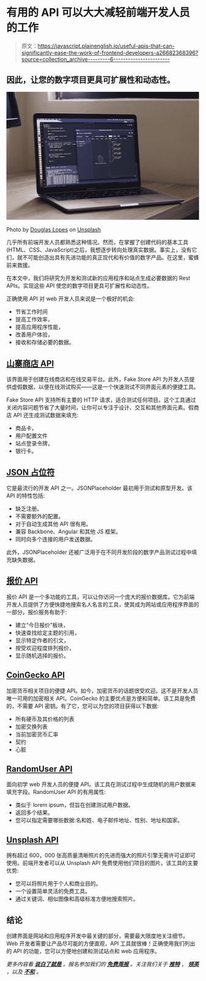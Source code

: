 # 有用的 API 可以大大减轻前端开发人员的工作

> 原文：<https://javascript.plainenglish.io/useful-apis-that-can-significantly-ease-the-work-of-frontend-developers-a26682368396?source=collection_archive---------6----------------------->

## 因此，让您的数字项目更具可扩展性和动态性。

![](img/32e3ee08d81c8ab9aae8c8cde80b641a.png)

Photo by [Douglas Lopes](https://unsplash.com/@douglasamarelo?utm_source=medium&utm_medium=referral) on [Unsplash](https://unsplash.com?utm_source=medium&utm_medium=referral)

几乎所有前端开发人员都熟悉这种情况。然而，在掌握了创建代码的基本工具(HTML、CSS、JavaScript)之后，我想逐步转向处理真实数据。事实上，没有它们，就不可能创造出具有先进功能的真正现代和有价值的数字产品。在这里，蜜蜂前来救援。

在本文中，我们将研究为开发和测试新的应用程序和站点生成必要数据的 Rest APIs。实现这些 API 使您的数字项目更具可扩展性和动态性。

正确使用 API 对 web 开发人员来说是一个极好的机会:

*   节省工作时间
*   提高工作效率，
*   提高应用程序性能，
*   改善用户体验，
*   接收和存储必要的数据。

## [山寨商店 API](https://fakestoreapi.com/)

该界面用于创建在线商店和在线交易平台。此外，Fake Store API 为开发人员提供虚假数据，以便在线测试购买——这是一个快速测试不同界面元素的便捷工具。

Fake Store API 支持所有主要的 HTTP 请求，适合测试任何项目。这个工具通过关闭内容问题节省了大量时间，让你可以专注于设计、交互和其他界面元素。假商店 API 还生成测试数据来填充:

*   商品卡，
*   用户配置文件
*   站点登录令牌，
*   银行卡。

## [JSON 占位符](https://jsonplaceholder.typicode.com/)

它是最流行的开发 API 之一。JSONPlaceholder 最初用于测试和原型开发。该 API 的特性包括:

*   缺乏注册。
*   不需要额外的配置。
*   对于自动生成其他 API 很有用。
*   兼容 Backbone、Angular 和其他 JS 框架。
*   同时向多个连接的用户发送数据。

此外，JSONPlaceholder 还被广泛用于在不同开发阶段的数字产品测试过程中填充缺失数据。

## [报价 API](https://theysaidso.com/api/)

报价 API 是一个多功能的工具，可以让你访问一个庞大的报价数据库。它为前端开发人员提供了方便快捷地搜索名人名言的工具，使其成为网站或应用程序界面的一部分。报价服务有助于:

*   建立“今日报价”板块，
*   快速查找给定主题的引用，
*   显示特定作者的引文，
*   按受欢迎程度排列报价，
*   显示随机选择的报价。

## [CoinGecko API](https://www.coingecko.com/en/api)

加密货币相关项目的便捷 API。如今，加密货币的话题很受欢迎。这不是开发人员唯一可用的加密相关 API。CoinGecko 的主要优点是方便和简单。该工具是免费的，不需要 API 密钥。有了它，您可以为您的项目获得以下数据:

*   所有硬币及其价格的列表
*   加密交换列表
*   当前加密货币汇率
*   契约
*   心脏

## [RandomUser API](https://randomuser.me/)

面向初学 web 开发人员的便捷 API。该工具在测试过程中生成随机的用户数据来填充字段。RandomUser API 的有用属性:

*   类似于 lorem ipsum，但旨在创建测试用户数据。
*   返回多个结果。
*   您可以指定需要哪些数据:名和姓、电子邮件地址、性别、地址和国家。

## [Unsplash API](https://unsplash.com/developers)

拥有超过 600，000 张高质量清晰照片的先进而强大的照片引擎无需许可证即可使用。前端开发者可以从 Unsplash API 免费使用他们项目的图片。该工具的主要优势:

*   您可以将照片用于个人和商业目的。
*   一个设置简单灵活的免费工具。
*   通过关键词、相似图像和高级标准方便地搜索照片。

## 结论

创建界面是网站和应用程序开发中最关键的部分，需要最大限度地关注细节。Web 开发者需要让产品尽可能的方便直观，API 工具就很棒！正确使用我们列出的 API 的功能，您可以方便地创建和测试站点和 web 应用程序。

*更多内容看* [***说白了就是***](https://plainenglish.io/) *。报名参加我们的* [***免费周报***](http://newsletter.plainenglish.io/) *。关注我们关于* [***推特***](https://twitter.com/inPlainEngHQ) ， [***领英***](https://www.linkedin.com/company/inplainenglish/) *，以及* [***不和***](https://discord.gg/GtDtUAvyhW) *。*